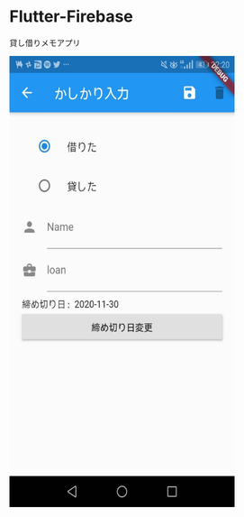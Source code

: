 # Flutter-Firebase

貸し借りメモアプリ

<img src="https://github.com/Kuri174/Flutter-Firebase/blob/master/flutter_app/myapp.jpg" width="400" height="800" />
